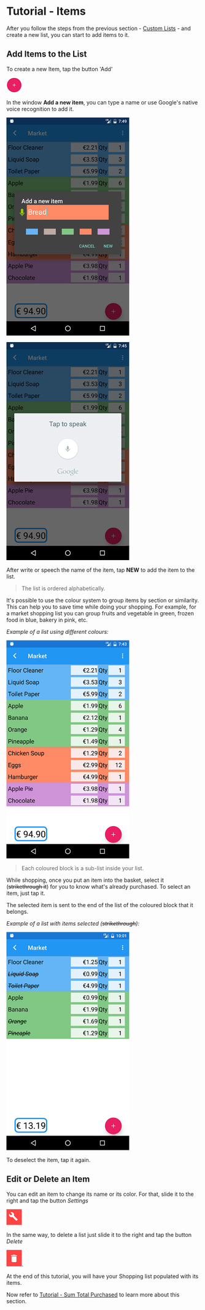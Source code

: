 # Tutorial - Items

After you follow the steps from the previous section - [Custom Lists](https://github.com/andreamussap/AFMussap-Tech-Shopping-List/blob/master/docs/custom_lists.md) - and create a new list, you can start to add items to it.

## Add Items to the List

To create a new Item, tap the button 'Add'

![](https://github.com/andreamussap/AFMussap-Tech-Shopping-List/blob/master/docs/images/shop-list-button-new-list.png "Add a new item")

In the window **Add a new item**, you can type a name or use Google's native voice recognition to add it.

![](https://github.com/andreamussap/AFMussap-Tech-Shopping-List/blob/master/docs/images/items_02.jpg)

![](https://github.com/andreamussap/AFMussap-Tech-Shopping-List/blob/master/docs/images/items_04.jpg)

After write or speech the name of the item, tap **NEW** to add the item to the list. 

> The list is ordered alphabetically.

It's possible to use the colour system to group items by section or similarity. This can help you to save time while doing your shopping. For example, for a market shopping list you can group fruits and vegetable in green, frozen food in blue, bakery in pink, etc.

*Example of a list using different colours:*

![](https://github.com/andreamussap/AFMussap-Tech-Shopping-List/blob/master/docs/images/items_06.jpg)

> Each coloured block is a sub-list inside your list.

While shopping, once you put an item into the basket, select it (~~strikethrough it~~) for you to know what's already purchased. To select an item, just tap it. 

The selected item is sent to the end of the list of the coloured block that it belongs.

*Example of a list with items selected (~~strikethrough~~):*

![](https://github.com/andreamussap/AFMussap-Tech-Shopping-List/blob/master/docs/images/items_08.jpg)

To deselect the item, tap it again.

## Edit or Delete an Item

You can edit an item to change its name or its color. For that, slide it to the right and tap the button *Settings*

![](https://github.com/andreamussap/AFMussap-Tech-Shopping-List/blob/master/docs/images/shop-list-button-edit-list.png)

In the same way, to delete a list just slide it to the right and tap the button *Delete*

![](https://github.com/andreamussap/AFMussap-Tech-Shopping-List/blob/master/docs/images/shop-list-button-delete-list.png "Delete a List").

At the end of this tutorial, you will have your Shopping list populated with its items.

Now  refer to [Tutorial - Sum Total Purchased](https://github.com/andreamussap/AFMussap-Tech-Shopping-List/blob/master/docs/total_amount.md) to learn more about this section.
